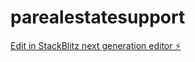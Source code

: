 # parealestatesupport

[Edit in StackBlitz next generation editor ⚡️](https://stackblitz.com/~/github.com/haydnphilipdesign/parealestatesupport)